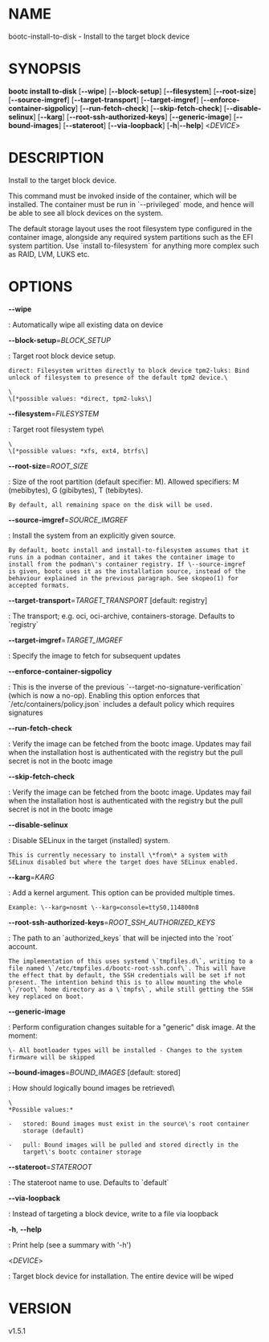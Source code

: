 # NAME

bootc-install-to-disk - Install to the target block device

# SYNOPSIS

**bootc install to-disk** \[**\--wipe**\] \[**\--block-setup**\]
\[**\--filesystem**\] \[**\--root-size**\] \[**\--source-imgref**\]
\[**\--target-transport**\] \[**\--target-imgref**\]
\[**\--enforce-container-sigpolicy**\] \[**\--run-fetch-check**\]
\[**\--skip-fetch-check**\] \[**\--disable-selinux**\] \[**\--karg**\]
\[**\--root-ssh-authorized-keys**\] \[**\--generic-image**\]
\[**\--bound-images**\] \[**\--stateroot**\] \[**\--via-loopback**\]
\[**-h**\|**\--help**\] \<*DEVICE*\>

# DESCRIPTION

Install to the target block device.

This command must be invoked inside of the container, which will be
installed. The container must be run in \`\--privileged\` mode, and
hence will be able to see all block devices on the system.

The default storage layout uses the root filesystem type configured in
the container image, alongside any required system partitions such as
the EFI system partition. Use \`install to-filesystem\` for anything
more complex such as RAID, LVM, LUKS etc.

# OPTIONS

**\--wipe**

:   Automatically wipe all existing data on device

**\--block-setup**=*BLOCK_SETUP*

:   Target root block device setup.

    direct: Filesystem written directly to block device tpm2-luks: Bind
    unlock of filesystem to presence of the default tpm2 device.\

    \
    \[*possible values: *direct, tpm2-luks\]

**\--filesystem**=*FILESYSTEM*

:   Target root filesystem type\

    \
    \[*possible values: *xfs, ext4, btrfs\]

**\--root-size**=*ROOT_SIZE*

:   Size of the root partition (default specifier: M). Allowed
    specifiers: M (mebibytes), G (gibibytes), T (tebibytes).

    By default, all remaining space on the disk will be used.

**\--source-imgref**=*SOURCE_IMGREF*

:   Install the system from an explicitly given source.

    By default, bootc install and install-to-filesystem assumes that it
    runs in a podman container, and it takes the container image to
    install from the podman\'s container registry. If \--source-imgref
    is given, bootc uses it as the installation source, instead of the
    behaviour explained in the previous paragraph. See skopeo(1) for
    accepted formats.

**\--target-transport**=*TARGET_TRANSPORT* \[default: registry\]

:   The transport; e.g. oci, oci-archive, containers-storage. Defaults
    to \`registry\`

**\--target-imgref**=*TARGET_IMGREF*

:   Specify the image to fetch for subsequent updates

**\--enforce-container-sigpolicy**

:   This is the inverse of the previous
    \`\--target-no-signature-verification\` (which is now a no-op).
    Enabling this option enforces that \`/etc/containers/policy.json\`
    includes a default policy which requires signatures

**\--run-fetch-check**

:   Verify the image can be fetched from the bootc image. Updates may
    fail when the installation host is authenticated with the registry
    but the pull secret is not in the bootc image

**\--skip-fetch-check**

:   Verify the image can be fetched from the bootc image. Updates may
    fail when the installation host is authenticated with the registry
    but the pull secret is not in the bootc image

**\--disable-selinux**

:   Disable SELinux in the target (installed) system.

    This is currently necessary to install \*from\* a system with
    SELinux disabled but where the target does have SELinux enabled.

**\--karg**=*KARG*

:   Add a kernel argument. This option can be provided multiple times.

    Example: \--karg=nosmt \--karg=console=ttyS0,114800n8

**\--root-ssh-authorized-keys**=*ROOT_SSH_AUTHORIZED_KEYS*

:   The path to an \`authorized_keys\` that will be injected into the
    \`root\` account.

    The implementation of this uses systemd \`tmpfiles.d\`, writing to a
    file named \`/etc/tmpfiles.d/bootc-root-ssh.conf\`. This will have
    the effect that by default, the SSH credentials will be set if not
    present. The intention behind this is to allow mounting the whole
    \`/root\` home directory as a \`tmpfs\`, while still getting the SSH
    key replaced on boot.

**\--generic-image**

:   Perform configuration changes suitable for a \"generic\" disk image.
    At the moment:

    \- All bootloader types will be installed - Changes to the system
    firmware will be skipped

**\--bound-images**=*BOUND_IMAGES* \[default: stored\]

:   How should logically bound images be retrieved\

    \
    *Possible values:*

    -   stored: Bound images must exist in the source\'s root container
        storage (default)

    -   pull: Bound images will be pulled and stored directly in the
        target\'s bootc container storage

**\--stateroot**=*STATEROOT*

:   The stateroot name to use. Defaults to \`default\`

**\--via-loopback**

:   Instead of targeting a block device, write to a file via loopback

**-h**, **\--help**

:   Print help (see a summary with \'-h\')

\<*DEVICE*\>

:   Target block device for installation. The entire device will be
    wiped

# VERSION

v1.5.1
